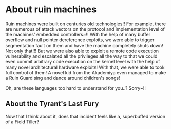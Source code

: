 # About ruin machines

Ruin machines were built on centuries old technologies!! For example, there are numerous of attack vectors on the protocol and implementation level of the machines' embedded controllers~!! With the help of many buffer overflow and null pointer dereference exploits, we were able to trigger segmentation fault on them and have the machine completely shuts down! Not only that!!! But we were also able to exploit a remote code execution vulnerability and escalated all the privileges all the way to that we could even commit arbitrary code execution on the kernel level with the help of many novel architectural hardware exploits! With that, we were able to took full control of them! A novel kid from the Akademiya even managed to make a Ruin Guard sing and dance around children's songs!

Oh, are these languages too hard to understand for you..? Sorry~!!

## About the Tyrant's Last Fury

Now that I think about it, does that incident feels like a, superbuffed version of a Field Tiller?
